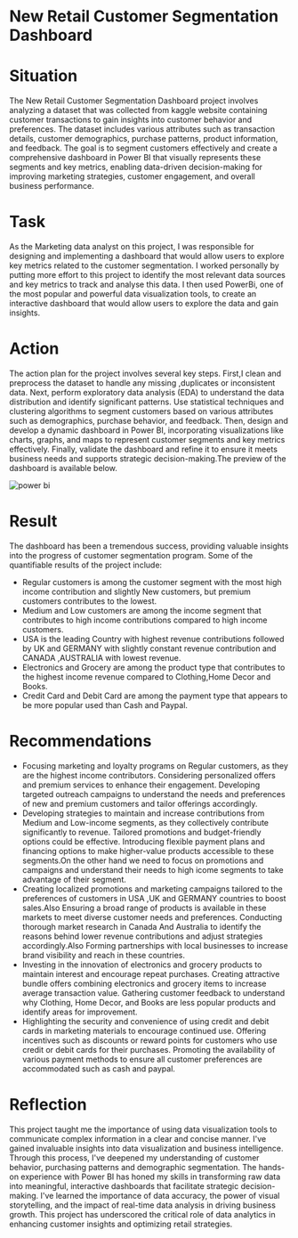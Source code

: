 # New Retail Customer Segmentation Dashboard
# Situation
The New Retail Customer Segmentation Dashboard  project involves analyzing a dataset that was collected from kaggle website containing customer transactions to gain insights into customer behavior and preferences. The dataset includes various attributes such as transaction details, customer demographics, purchase patterns, product information, and feedback. The goal is to segment customers effectively and create a comprehensive dashboard in Power BI that visually represents these segments and key metrics, enabling data-driven decision-making for improving marketing strategies, customer engagement, and overall business performance.
# Task
As the Marketing data analyst on this project, I was responsible for designing and implementing a dashboard that would allow users to explore key metrics related to the customer segmentation. I worked personally by putting more effort to this project  to identify the most relevant data sources and key metrics to track and analyse this data. I then used PowerBi, one of the most popular and powerful data visualization tools, to create an interactive dashboard that would allow users to explore the data and gain insights.
# Action
The action plan for the  project involves several key steps. First,I clean and preprocess the dataset to handle any missing ,duplicates or inconsistent data. Next, perform exploratory data analysis (EDA) to understand the data distribution and identify significant patterns. Use statistical techniques and clustering algorithms to segment customers based on various attributes such as demographics, purchase behavior, and feedback. Then, design and develop a dynamic dashboard in Power BI, incorporating visualizations like charts, graphs, and maps to represent customer segments and key metrics effectively. Finally, validate the dashboard  and refine it to ensure it meets business needs and supports strategic decision-making.The preview of the dashboard is available below.

![power bi](https://github.com/kipngetichs/Customer-Segmentation/assets/169267198/1b947d50-5efe-4141-b05d-faae33ee2baa)
# Result
The dashboard has been a tremendous success, providing valuable insights into the progress of customer segmentation program.
Some of the quantifiable results of the project include:
- Regular customers is among the customer segment with the most high income contribution and slightly New customers, but premium customers contributes to the lowest.
- Medium and Low customers are among the income segment that contributes to high income contributions compared to high income customers.
- USA is the leading Country with highest revenue contributions followed by UK and GERMANY with slightly constant revenue contribution and CANADA ,AUSTRALIA with lowest revenue.
- Electronics and Grocery are among the product type that contributes to the highest income revenue compared to Clothing,Home Decor and Books.
- Credit Card and Debit Card are among the payment type that appears to be more popular used than Cash and Paypal.
# Recommendations
- Focusing marketing and loyalty programs on Regular customers, as they are the highest income contributors. Considering personalized offers and premium services to enhance their engagement. Developing targeted outreach campaigns to understand the needs and preferences of new and premium customers and tailor offerings accordingly.
- Developing strategies to maintain and increase contributions from Medium and Low-income segments, as they collectively contribute significantly to revenue. Tailored promotions and budget-friendly options could be effective. Introducing flexible payment plans and financing options to make higher-value products accessible to these segments.On the other hand we need to focus on promotions and campaigns and understand their needs to  high icome segments to take advantage of their segment.
- Creating localized promotions and marketing campaigns tailored to the preferences of customers in USA ,UK and GERMANY countries to boost sales.Also Ensuring a broad range of products is available in these markets to meet diverse customer needs and preferences. Conducting thorough market research in Canada And Australia to identify the reasons behind lower revenue contributions and adjust strategies accordingly.Also Forming partnerships with local businesses to increase brand visibility and reach in these countries.
- Investing in the innovation of electronics and grocery products to maintain interest and encourage repeat purchases. Creating attractive bundle offers combining electronics and grocery items to increase average transaction value. Gathering customer feedback to understand why Clothing, Home Decor, and Books  are less popular products and identify areas for improvement.
-  Highlighting the security and convenience of using credit and debit cards in marketing materials to encourage continued use. Offering incentives such as discounts or reward points for customers who use credit or debit cards for their purchases. Promoting the availability of various payment methods to ensure all customer preferences are accommodated such as cash and paypal.

# Reflection
This project taught me the importance of using data visualization tools to communicate complex information in a clear and concise manner. I've gained invaluable insights into data visualization and business intelligence. Through this process, I've deepened my understanding of customer behavior, purchasing patterns and demographic segmentation. The hands-on experience with Power BI has honed my skills in transforming raw data into meaningful, interactive dashboards that facilitate strategic decision-making. I've learned the importance of data accuracy, the power of visual storytelling, and the impact of real-time data analysis in driving business growth. This project has underscored the critical role of data analytics in enhancing customer insights and optimizing retail strategies.



